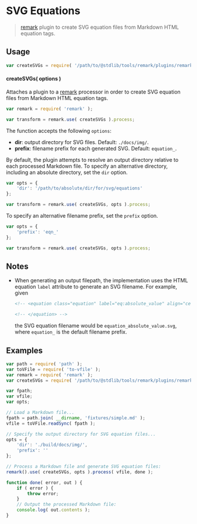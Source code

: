 # SVG Equations

> [remark][remark] plugin to create SVG equation files from Markdown HTML equation tags.


<section class="usage">

## Usage

``` javascript
var createSVGs = require( '/path/to/@stdlib/tools/remark/plugins/remark-write-svg-equations' );
```

#### createSVGs( options )

Attaches a plugin to a [remark][remark] processor in order to create SVG equation files from Markdown HTML equation tags.

``` javascript
var remark = require( 'remark' );

var transform = remark.use( createSVGs ).process;
```

The function accepts the following `options`:

* __dir__: output directory for SVG files. Default: `./docs/img/`.
* __prefix__: filename prefix for each generated SVG. Default: `equation_`.

By default, the plugin attempts to resolve an output directory relative to each processed Markdown file. To specify an alternative directory, including an absolute directory, set the `dir` option.

``` javascript
var opts = {
    'dir': '/path/to/absolute/dir/for/svg/equations'
};

var transform = remark.use( createSVGs, opts ).process;
```

To specify an alternative filename prefix, set the `prefix` option.

``` javascript
var opts = {
    'prefix': 'eqn_'
};

var transform = remark.use( createSVGs, opts ).process;
```

</section>

<!-- /.usage -->


<section class="notes">

## Notes

* When generating an output filepath, the implementation uses the HTML equation `label` attribute to generate an SVG filename. For example, given

  ``` html
  <!-- <equation class="equation" label="eq:absolute_value" align="center" raw="|x| = \begin{cases} x & \textrm{if}\ x \geq 0 \\ -x & \textrm{if}\ x < 0\end{cases}" alt="Absolute value"> -->

  <!-- </equation> -->
  ```

  the SVG equation filename would be `equation_absolute_value.svg`, where `equation_` is the default filename prefix.

</section>

<!-- /.notes -->


<section class="examples">

## Examples

``` javascript
var path = require( 'path' );
var toVFile = require( 'to-vfile' );
var remark = require( 'remark' );
var createSVGs = require( '/path/to/@stdlib/tools/remark/plugins/remark-write-svg-equations' );

var fpath;
var vfile;
var opts;

// Load a Markdown file...
fpath = path.join( __dirname, 'fixtures/simple.md' );
vfile = toVFile.readSync( fpath );

// Specify the output directory for SVG equation files...
opts = {
    'dir': './build/docs/img/',
    'prefix': ''
};

// Process a Markdown file and generate SVG equation files:
remark().use( createSVGs, opts ).process( vfile, done );

function done( error, out ) {
    if ( error ) {
        throw error;
    }
    // Output the processed Markdown file:
    console.log( out.contents );
}
```

</section>

<!-- /.examples -->


<section class="links">

[remark]: https://github.com/wooorm/remark

</section>

<!-- /.links -->
